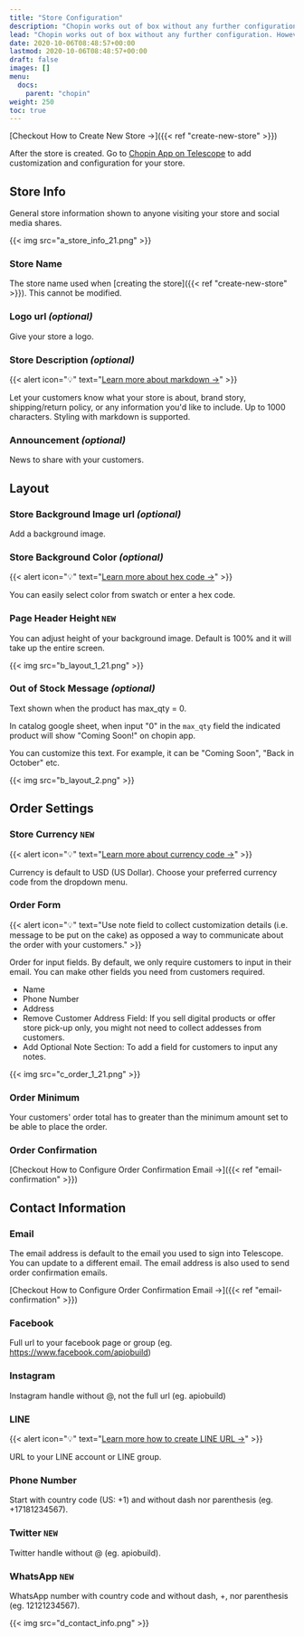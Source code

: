 ```yaml
---
title: "Store Configuration"
description: "Chopin works out of box without any further configuration. However, for those who'd like to add custom rules and business automations, we've made it easy to add customization and localization to work with businesses from all over the world."
lead: "Chopin works out of box without any further configuration. However, for those who'd like to add custom rules and business automations, we've made it easy to add customization and localization to work with businesses from all over the world."
date: 2020-10-06T08:48:57+00:00
lastmod: 2020-10-06T08:48:57+00:00
draft: false
images: []
menu:
  docs:
    parent: "chopin"
weight: 250
toc: true
---
```


[Checkout How to Create New Store →]({{< ref "create-new-store" >}})

After the store is created. Go to [Chopin App on Telescope](https://telescope.apiobuild.com/app/chopin) to add customization and configuration for your store.

## Store Info

General store information shown to anyone visiting your store and social media shares.

{{< img src="a_store_info_21.png" >}}

### Store Name

The store name used when [creating the store]({{< ref "create-new-store" >}}). This cannot be modified.

### Logo url *(optional)*

<!-- TODO: add image url bulb -->

Give your store a logo.

### Store Description *(optional)*

{{< alert icon="💡" text="<a href='https://www.markdownguide.org/cheat-sheet/' target='_blank'>Learn more about markdown →</a>" >}}

Let your customers know what your store is about, brand story, shipping/return policy, or any information you'd like to include. Up to 1000 characters. Styling with markdown is supported.

### Announcement *(optional)*

News to share with your customers.

## Layout

### Store Background Image url *(optional)*

Add a background image.

### Store Background Color *(optional)*

{{< alert icon="💡" text="<a href='https://htmlcolorcodes.com/' target='_blank'>Learn more about hex code →</a>" >}}

You can easily select color from swatch or enter a hex code.

### Page Header Height `NEW`

You can adjust height of your background image. Default is 100% and it will take up the entire screen.

{{< img src="b_layout_1_21.png" >}}

### Out of Stock Message *(optional)*

Text shown when the product has max_qty = 0.

In catalog google sheet, when input "0" in the `max_qty` field the indicated product will show "Coming Soon!"
on chopin app.

You can customize this text. For example, it can be "Coming Soon", "Back in October" etc.

{{< img src="b_layout_2.png" >}}

## Order Settings

### Store Currency `NEW`

{{< alert icon="💡" text="<a href='https://en.wikipedia.org/wiki/ISO_4217#Active_codes' target='_blank'>Learn more about currency code →</a>" >}}

Currency is default to USD (US Dollar). Choose your preferred currency code from the dropdown menu.

### Order Form

{{< alert icon="💡" text="Use note field to collect customization details (i.e. message to be put on the cake) as opposed a way to communicate about the order with your customers." >}}

Order for input fields. By default, we only require customers to input in their email. You can make other fields you need from customers required.

- Name
- Phone Number
- Address
- Remove Customer Address Field: If you sell digital products or offer store pick-up only, you might not need to collect addesses from customers.
- Add Optional Note Section: To add a field for customers to input any notes.

{{< img src="c_order_1_21.png" >}}

### Order Minimum

Your customers' order total has to greater than the minimum amount set to be able to place the order.

### Order Confirmation

[Checkout How to Configure Order Confirmation Email →]({{< ref "email-confirmation" >}})

## Contact Information

### Email

The email address is default to the email you used to sign into Telescope. You can update to a different email. The email address is also used to send order confirmation emails.

[Checkout How to Configure Order Confirmation Email →]({{< ref "email-confirmation" >}})

### Facebook

Full url to your facebook page or group (eg. https://www.facebook.com/apiobuild)

### Instagram

Instagram handle without @, not the full url (eg. apiobuild)

### LINE

<!-- TODO: move tutorial here -->

{{< alert icon="💡" text="<a href='https://apiobuild.com/blog/troubleshoot-chopin-store/#how-to-retrieve-line-url' target='_blank'>Learn more how to create LINE URL →</a>" >}}

URL to your LINE account or LINE group.

### Phone Number

Start with country code (US: +1) and without dash nor parenthesis (eg. +17181234567).

### Twitter `NEW`

Twitter handle without @ (eg. apiobuild).

### WhatsApp `NEW`

WhatsApp number with country code and without dash, +, nor parenthesis (eg. 12121234567).

{{< img src="d_contact_info.png" >}}

